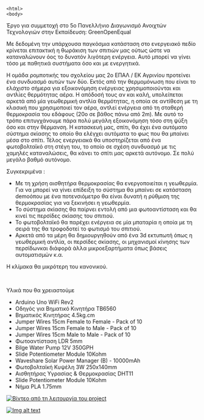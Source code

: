     <html>
    <body>

Έργο για συμμετοχή στο 5ο Πανελλήνιο Διαγωνισμό Ανοιχτών Τεχνολογιών στην Εκπαίδευση: GreenOpenEqual

Με δεδομένη την υπάρχουσα παγκόσμια κατάσταση στο ενεργειακό πεδίο κρίνεται επιτακτική η θωράκιση των σπιτιών μας ούτως ώστε να καταναλώνουν όος το δυνατόν λιγότερη ενέργεια. Αυτό μπορεί να γίνει τόσο με παθητικά συστήματα όσο και με ενεργητικά. 


Η ομάδα ρομποτικής του σχολείου μας 2ο ΕΠΑΛ / ΕΚ Αγρινίου προτείνει ένα συνδυασμό αυτών των δύο. Εκτός από την θερμομόνωση που είναι το ελάχιστο σήμερα για εξοικονόμηση ενέργειας χρησιμοποιούνται και αντλίες θερμότητας αέρα. Η απόδοσή τους αν και καλή, υπολείπεται αρκετά από μία γεωθερμική αντλία θερμότητας, η οποία σε αντίθεση με τη κλασική που χρησιμοποιεί τον αέρα, αντλεί ενέργεια από τη σταθερή θερμοκρασία του εδάφους (20ο σε βάθος πάνω από 2m). Με αυτό το τρόπο επιτυγχάνουμε πάρα πολύ μεγάλη εξοικονόμηση τόσο στη ψύξη όσο και στην θέρμανση. Η κατασκευή μας, σπίτι, θα έχει ένα αυτόματο σύστημα σκίασης το οποίο θα ελέγχει αυτόματα το φως που θα μπαίνει μέσα στο σπίτι. Τέλος ενεργειακά θα υποστηρίζεται από ένα φωτοβολταϊκό στη στέγη του, το οποίο σε σχέση συνδυασμό με τις χαμηλές καταναλώσεις, θα κάνει το σπίτι μας αρκετά αυτόνομο. Σε πολύ μεγάλο βαθμό αυτόνομο.

Συγκεκριμένα : <br>
<ul>
<li> Με τη χρήση αισθητήρα θερμοκρασίας θα ενεργοποιείται η γεωθερμία. Για να μπορεί να γίνει επίδειξη το σύστημα θα μπαίνει σε κατάσταση demoόπου με ένα ποτενσιόμετρο θα είναι δυνατή η ρύθμιση της θερμοκρασίας για να ξεκινήσει η γεωθερμία. 
<li> Το σύστημα σκίασης θα παίρνει εντολή από μια φωτοαντίσταση και θα κινεί τις περσίδες σκίασης του σπιτιού. 
<li> Το φωτοβολταϊκό θα παρέχει ενέργεια σε μία μπαταρία η οποία με τη σειρά της θα τροφοδοτεί το φωτισμό του σπιτιού. 
<li> Αρκετά από τα μέρη θα δημιουργηθούν από ένα 3d εκτυπωτή όπως η γεωθερμική αντλία, οι περσίδες σκίασης, οι μηχανισμοί κίνησης των περσίδωνκαι διάφορά άλλα μικροεξαρτήματα όπως βάσεις αυτοματισμών κ.α.
</ul>


<p>Η κλίμακα θα μικρότερη του κανονικού. 

 
<p>Υλικά που θα χρειαστούμε 

<ul>
<li>Arduino Uno WiFi Rev2
<li>Οδηγός για Βηματικό Κινητήρα TB6560
<li>Βηματικός Κινητήρας 4.5kg.cm
<li>Jumper Wires 15cm Female to Female - Pack of 10
<li>Jumper Wires 15cm Female to Male - Pack of 10
<li>Jumper Wires 15cm Male to Male - Pack of 10
<li>Φωτοαντίσταση LDR 5mm
<li>Bilge Water Pump 12V 350GPH
<li>Slide Potentiometer Module 10Kohm
<li>Waveshare Solar Power Manager (B) - 10000mAh
<li>Φωτοβολταϊκή Κυψέλη 3W 250x140mm
<li>Αισθητήρας Υγρασίας & Θερμοκρασίας DHT11
<li>Slide Potentiometer Module 10Kohm
<li>Νήμα PLA 1.75mm
</ul>

  
   
[![Βίντεο από τη λειτουργία του project](https://youtube-md.vercel.app/jNQXAC9IVRw/640/360)](https://www.youtube.com/embed/pKPuekAAOuM)

[![Img alt text](https://img.youtube.com/vi/YouTube_video_ID/0.jpg)](https://www.youtube.com/watch?v=YouTube_video_ID)
